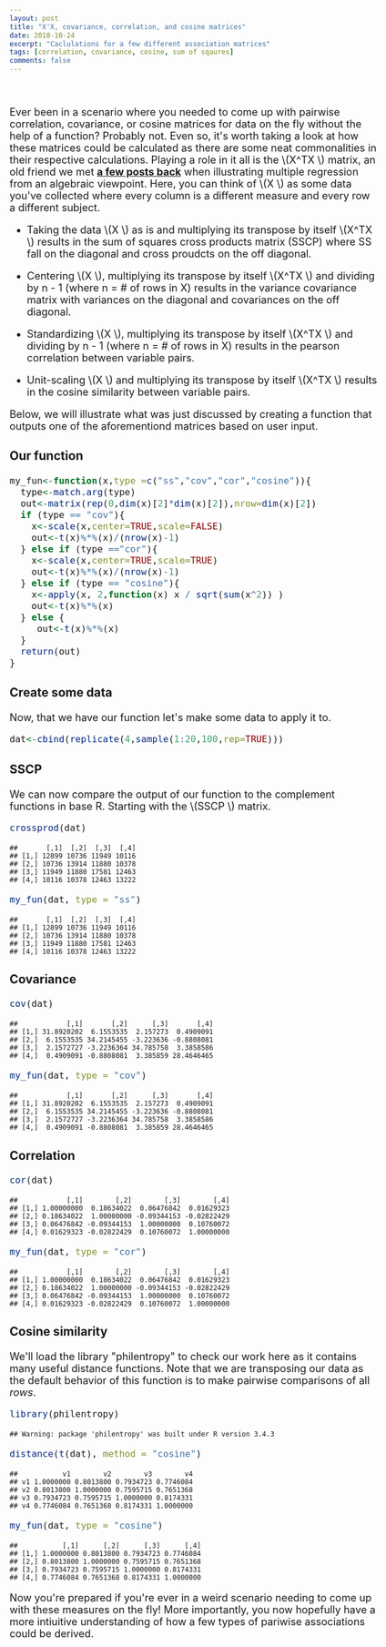 ```yaml
---
layout: post
title: "X'X, covariance, correlation, and cosine matrices"
date: 2018-10-24
excerpt: "Caclulations for a few different association matrices"
tags: [correlation, covariance, cosine, sum of sqaures]
comments: false
---
```



<style type="text/css">

h1.title {
  font-size: 38px;
  color: Black;
  font-face: Bold;
}

body, td {
   font-size: 18px;
}
code.r{
  font-size: 16px;
}
pre {
  font-size: 14px
}
</style>
<br>

Ever been in a scenario where you needed to come up with pairwise correlation, covariance, or cosine matrices for data on the fly without the help of a function? Probably not. Even so, it's worth taking a look at how these matrices could be calculated as there are some neat commonalities in their respective calculations. Playing a role in it all is the \\(X^TX \\) matrix, an old friend we met <a href="https://dasilvaa10.github.io//b1/"><b> a few posts back</b></a> when illustrating multiple regression from an algebraic viewpoint. Here, you can think of \\(X \\) as some data you've collected where every column is a different measure and every row a different subject.

-   Taking the data \\(X \\) as is and multiplying its transpose by itself \\(X^TX \\) results in the sum of squares cross products matrix (SSCP) where SS fall on the diagonal and cross proudcts on the off diagonal.

-   Centering \\(X \\), multiplying its transpose by itself \\(X^TX \\) and dividing by n - 1 (where n = \# of rows in X) results in the variance covariance matrix with variances on the diagonal and covariances on the off diagonal.

-   Standardizing \\(X \\), multiplying its transpose by itself \\(X^TX \\) and dividing by n - 1 (where n = \# of rows in X) results in the pearson correlation between variable pairs.

-   Unit-scaling \\(X \\) and multiplying its transpose by itself \\(X^TX \\) results in the cosine similarity between variable pairs.

Below, we will illustrate what was just discussed by creating a function that outputs one of the aforementiond matrices based on user input.

### **Our function**

``` r
my_fun<-function(x,type =c("ss","cov","cor","cosine")){
  type<-match.arg(type)
  out<-matrix(rep(0,dim(x)[2]*dim(x)[2]),nrow=dim(x)[2])
  if (type == "cov"){
    x<-scale(x,center=TRUE,scale=FALSE)
    out<-t(x)%*%(x)/(nrow(x)-1)
  } else if (type =="cor"){
    x<-scale(x,center=TRUE,scale=TRUE)
    out<-t(x)%*%(x)/(nrow(x)-1)
  } else if (type == "cosine"){
    x<-apply(x, 2,function(x) x / sqrt(sum(x^2)) )
    out<-t(x)%*%(x)
  } else {
     out<-t(x)%*%(x)
  }
  return(out)   
}
```

### **Create some data**

Now, that we have our function let's make some data to apply it to.

``` r
dat<-cbind(replicate(4,sample(1:20,100,rep=TRUE)))
```

### **SSCP**

We can now compare the output of our function to the complement functions in base R. Starting with the \\(SSCP \\) matrix.

``` r
crossprod(dat)
```

    ##       [,1]  [,2]  [,3]  [,4]
    ## [1,] 12899 10736 11949 10116
    ## [2,] 10736 13914 11880 10378
    ## [3,] 11949 11880 17581 12463
    ## [4,] 10116 10378 12463 13222

``` r
my_fun(dat, type = "ss")
```

    ##       [,1]  [,2]  [,3]  [,4]
    ## [1,] 12899 10736 11949 10116
    ## [2,] 10736 13914 11880 10378
    ## [3,] 11949 11880 17581 12463
    ## [4,] 10116 10378 12463 13222

### **Covariance**

``` r
cov(dat)
```

    ##            [,1]       [,2]      [,3]       [,4]
    ## [1,] 31.8920202  6.1553535  2.157273  0.4909091
    ## [2,]  6.1553535 34.2145455 -3.223636 -0.8808081
    ## [3,]  2.1572727 -3.2236364 34.785758  3.3858586
    ## [4,]  0.4909091 -0.8808081  3.385859 28.4646465

``` r
my_fun(dat, type = "cov")
```

    ##            [,1]       [,2]      [,3]       [,4]
    ## [1,] 31.8920202  6.1553535  2.157273  0.4909091
    ## [2,]  6.1553535 34.2145455 -3.223636 -0.8808081
    ## [3,]  2.1572727 -3.2236364 34.785758  3.3858586
    ## [4,]  0.4909091 -0.8808081  3.385859 28.4646465

### **Correlation**

``` r
cor(dat)
```

    ##            [,1]        [,2]        [,3]        [,4]
    ## [1,] 1.00000000  0.18634022  0.06476842  0.01629323
    ## [2,] 0.18634022  1.00000000 -0.09344153 -0.02822429
    ## [3,] 0.06476842 -0.09344153  1.00000000  0.10760072
    ## [4,] 0.01629323 -0.02822429  0.10760072  1.00000000

``` r
my_fun(dat, type = "cor")
```

    ##            [,1]        [,2]        [,3]        [,4]
    ## [1,] 1.00000000  0.18634022  0.06476842  0.01629323
    ## [2,] 0.18634022  1.00000000 -0.09344153 -0.02822429
    ## [3,] 0.06476842 -0.09344153  1.00000000  0.10760072
    ## [4,] 0.01629323 -0.02822429  0.10760072  1.00000000

### **Cosine similarity**

We'll load the library "philentropy" to check our work here as it contains many useful distance functions. Note that we are transposing our data as the default behavior of this function is to make pairwise comparisons of all *rows*.

``` r
library(philentropy)
```

    ## Warning: package 'philentropy' was built under R version 3.4.3

``` r
distance(t(dat), method = "cosine")
```

    ##           v1        v2        v3        v4
    ## v1 1.0000000 0.8013800 0.7934723 0.7746084
    ## v2 0.8013800 1.0000000 0.7595715 0.7651368
    ## v3 0.7934723 0.7595715 1.0000000 0.8174331
    ## v4 0.7746084 0.7651368 0.8174331 1.0000000

``` r
my_fun(dat, type = "cosine")
```

    ##           [,1]      [,2]      [,3]      [,4]
    ## [1,] 1.0000000 0.8013800 0.7934723 0.7746084
    ## [2,] 0.8013800 1.0000000 0.7595715 0.7651368
    ## [3,] 0.7934723 0.7595715 1.0000000 0.8174331
    ## [4,] 0.7746084 0.7651368 0.8174331 1.0000000

Now you're prepared if you're ever in a weird scenario needing to come up with these measures on the fly!  More importantly, you now hopefully have a more intiuitive understanding of how a few types of pariwise associations could be derived.